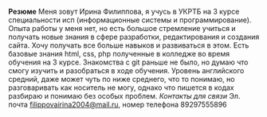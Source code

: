 **Резюме**
Меня зовут Ирина Филиппова, я учусь в УКРТБ на 3 курсе специальности исп (информационные системы и программирование). 
Опыта работы у меня нет, но есть большое стремление учиться и получать новые знания в сфере разработки, редактирования и создания сайта. Хочу получать все больше навыков и развиваться в этом. Есть базовые знания html, css, php полученные в колледже во время обучения на 3 курсе. Знакомства с git раньше не было, но думаю что смогу изучить и разобраться в ходе обучения. Уровень английского средний, даже может чуть по ниже среднего, что то понимаю, но разговаривать как носитель не могу, однако что пишется в кодах разбираю и понимаю без особых проблем. 
_Контакты для связи_ 
Эл. почта filippovairina2004@mail.ru, номер телефона 89297555896 

